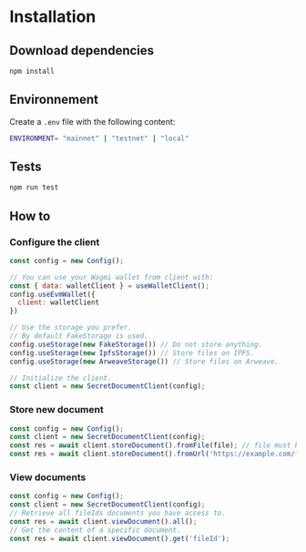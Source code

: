 # Installation

## Download dependencies

``` bash
npm install
```

## Environnement

Create a `.env` file with the following content:

``` bash
ENVIRONMENT= "mainnet" | "testnet" | "local"
```

## Tests

``` bash
npm run test
```

## How to

### Configure the client

``` js
const config = new Config();

// You can use your Wagmi wallet from client with:
const { data: walletClient } = useWalletClient();
config.useEvmWallet({
  client: walletClient
})

// Use the storage you prefer.
// By default FakeStorage is used.
config.useStorage(new FakeStorage()) // Do not store anything.
config.useStorage(new IpfsStorage()) // Store files on IPFS.
config.useStorage(new ArweaveStorage()) // Store files on Arweave.

// Initialize the client.
const client = new SecretDocumentClient(config);
```

### Store new document

``` js
const config = new Config();
const client = new SecretDocumentClient(config);
const res = await client.storeDocument().fromFile(file); // file must be of type File.
const res = await client.storeDocument().fromUrl('https://example.com/file.pdf');
```

### View documents

``` js
const config = new Config();
const client = new SecretDocumentClient(config);
// Retrieve all fileIds documents you have access to.
const res = await client.viewDocument().all();
// Get the content of a specific document.
const res = await client.viewDocument().get('fileId');
```
